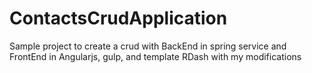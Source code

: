 # ContactsCrudApplication
Sample project to create a crud with BackEnd in spring service and FrontEnd in Angularjs, gulp, and template RDash with my modifications
